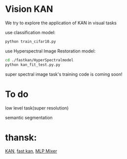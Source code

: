 # Vision KAN
We try to explore the application of KAN in visual tasks



use classification model:
```bash
python train_cifar10.py
```

use Hyperspectral Image Restoration model:
```bash
cd ./fastkan/HyperSpectralmodel
python kan_fit_test.py.py
```
super spectral image task's training code is coming soon!

# To do
low level task(super resolution)

semantic segmentation

# thansk:
[KAN](https://github.com/KindXiaoming/pykan),
[fast kan](https://github.com/ZiyaoLi/fast-kan),
[MLP Mixer](https://github.com/lucidrains/mlp-mixer-pytorch)
